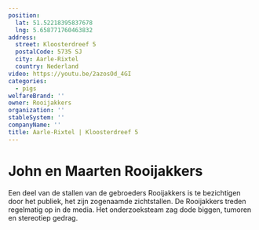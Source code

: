 ```yaml
---
position:
  lat: 51.52218395837678
  lng: 5.658771760463832
address:
  street: Kloosterdreef 5
  postalCode: 5735 SJ
  city: Aarle-Rixtel
  country: Nederland
video: https://youtu.be/2azosOd_4GI
categories:
  - pigs
welfareBrand: ''
owner: Rooijakkers
organization: ''
stableSystem: ''
companyName: ''
title: Aarle-Rixtel | Kloosterdreef 5
---
```


# John en Maarten Rooijakkers

Een deel van de stallen van de gebroeders Rooijakkers is te bezichtigen door het publiek, het zijn zogenaamde zichtstallen. De Rooijakkers treden regelmatig op in de media. Het onderzoeksteam zag dode biggen, tumoren en stereotiep gedrag.
